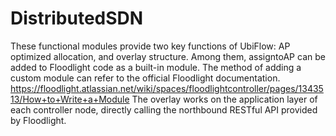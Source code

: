 # DistributedSDN
These functional modules provide two key functions of UbiFlow: AP optimized allocation, and overlay structure. 
Among them, assigntoAP can be added to Floodlight code as a built-in module. The method of adding a custom module can refer to the official Floodlight documentation. 
https://floodlight.atlassian.net/wiki/spaces/floodlightcontroller/pages/1343513/How+to+Write+a+Module
The overlay works on the application layer of each controller node, directly calling the northbound RESTful API provided by Floodlight.
